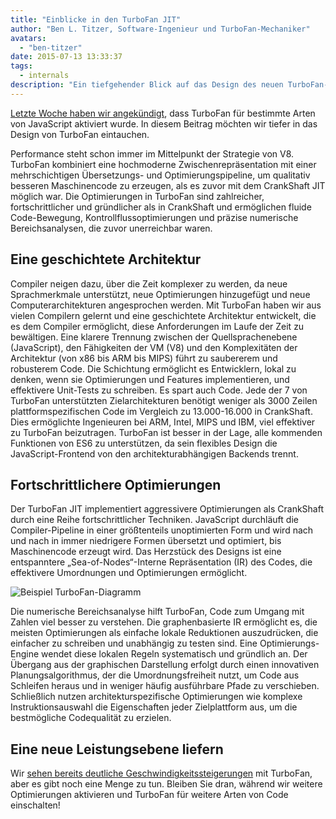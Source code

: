 ```yaml
---
title: "Einblicke in den TurboFan JIT"
author: "Ben L. Titzer, Software-Ingenieur und TurboFan-Mechaniker"
avatars:
  - "ben-titzer"
date: 2015-07-13 13:33:37
tags:
  - internals
description: "Ein tiefgehender Blick auf das Design des neuen TurboFan-Optimierungskompilers von V8."
---
```

[Letzte Woche haben wir angekündigt](https://blog.chromium.org/2015/07/revving-up-javascript-performance-with.html), dass TurboFan für bestimmte Arten von JavaScript aktiviert wurde. In diesem Beitrag möchten wir tiefer in das Design von TurboFan eintauchen.

<!--truncate-->
Performance steht schon immer im Mittelpunkt der Strategie von V8. TurboFan kombiniert eine hochmoderne Zwischenrepräsentation mit einer mehrschichtigen Übersetzungs- und Optimierungspipeline, um qualitativ besseren Maschinencode zu erzeugen, als es zuvor mit dem CrankShaft JIT möglich war. Die Optimierungen in TurboFan sind zahlreicher, fortschrittlicher und gründlicher als in CrankShaft und ermöglichen fluide Code-Bewegung, Kontrollflussoptimierungen und präzise numerische Bereichsanalysen, die zuvor unerreichbar waren.

## Eine geschichtete Architektur

Compiler neigen dazu, über die Zeit komplexer zu werden, da neue Sprachmerkmale unterstützt, neue Optimierungen hinzugefügt und neue Computerarchitekturen angesprochen werden. Mit TurboFan haben wir aus vielen Compilern gelernt und eine geschichtete Architektur entwickelt, die es dem Compiler ermöglicht, diese Anforderungen im Laufe der Zeit zu bewältigen. Eine klarere Trennung zwischen der Quellsprachenebene (JavaScript), den Fähigkeiten der VM (V8) und den Komplexitäten der Architektur (von x86 bis ARM bis MIPS) führt zu saubererem und robusterem Code. Die Schichtung ermöglicht es Entwicklern, lokal zu denken, wenn sie Optimierungen und Features implementieren, und effektivere Unit-Tests zu schreiben. Es spart auch Code. Jede der 7 von TurboFan unterstützten Zielarchitekturen benötigt weniger als 3000 Zeilen plattformspezifischen Code im Vergleich zu 13.000-16.000 in CrankShaft. Dies ermöglichte Ingenieuren bei ARM, Intel, MIPS und IBM, viel effektiver zu TurboFan beizutragen. TurboFan ist besser in der Lage, alle kommenden Funktionen von ES6 zu unterstützen, da sein flexibles Design die JavaScript-Frontend von den architekturabhängigen Backends trennt.

## Fortschrittlichere Optimierungen

Der TurboFan JIT implementiert aggressivere Optimierungen als CrankShaft durch eine Reihe fortschrittlicher Techniken. JavaScript durchläuft die Compiler-Pipeline in einer größtenteils unoptimierten Form und wird nach und nach in immer niedrigere Formen übersetzt und optimiert, bis Maschinencode erzeugt wird. Das Herzstück des Designs ist eine entspanntere „Sea-of-Nodes“-Interne Repräsentation (IR) des Codes, die effektivere Umordnungen und Optimierungen ermöglicht.

![Beispiel TurboFan-Diagramm](/_img/turbofan-jit/example-graph.png)

Die numerische Bereichsanalyse hilft TurboFan, Code zum Umgang mit Zahlen viel besser zu verstehen. Die graphenbasierte IR ermöglicht es, die meisten Optimierungen als einfache lokale Reduktionen auszudrücken, die einfacher zu schreiben und unabhängig zu testen sind. Eine Optimierungs-Engine wendet diese lokalen Regeln systematisch und gründlich an. Der Übergang aus der graphischen Darstellung erfolgt durch einen innovativen Planungsalgorithmus, der die Umordnungsfreiheit nutzt, um Code aus Schleifen heraus und in weniger häufig ausführbare Pfade zu verschieben. Schließlich nutzen architekturspezifische Optimierungen wie komplexe Instruktionsauswahl die Eigenschaften jeder Zielplattform aus, um die bestmögliche Codequalität zu erzielen.

## Eine neue Leistungsebene liefern

Wir [sehen bereits deutliche Geschwindigkeitssteigerungen](https://blog.chromium.org/2015/07/revving-up-javascript-performance-with.html) mit TurboFan, aber es gibt noch eine Menge zu tun. Bleiben Sie dran, während wir weitere Optimierungen aktivieren und TurboFan für weitere Arten von Code einschalten!
